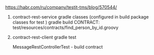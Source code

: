 https://habr.com/ru/company/testit-tms/blog/570544/
1. contract-rest-service 
gradle classes (configured in build package classes for test  )
gradle build
CONTRACT:
  test/resources/contracts/find_person_by_id.groovy
2. contract-rest-client 
gradle test

   MessageRestControllerTest - build contract





